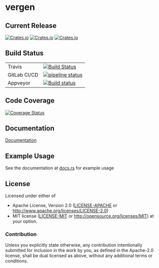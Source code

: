 # vergen
## Current Release
[![Crates.io](https://img.shields.io/crates/v/vergen.svg)](https://crates.io/crates/vergen)
[![Crates.io](https://img.shields.io/crates/l/vergen.svg)](https://crates.io/crates/vergen)
[![Crates.io](https://img.shields.io/crates/d/vergen.svg)](https://crates.io/crates/vergen)

## Build Status
|              |                                                                                   |
---------------|-----------------------------------------------------------------------------------|
| Travis       | [![Build Status](https://travis-ci.org/rustyhorde/vergen.svg?branch=master)](https://travis-ci.org/rustyhorde/vergen)|
| GitLab CI/CD | [![pipeline status](https://gitlab.com/rustyhorde/vergen/badges/master/pipeline.svg)](https://gitlab.com/rustyhorde/vergen/commits/master)|
| Appveyor     | [![Build status](https://ci.appveyor.com/api/projects/status/fjliwvxqayyecl1j?svg=true)](https://ci.appveyor.com/project/CraZySacX/vergen)|

## Code Coverage
[![Coverage Status](https://coveralls.io/repos/github/rustyhorde/vergen/badge.svg?branch=master)](https://coveralls.io/github/rustyhorde/vergen?branch=master)

## Documentation
[Documentation](https://docs.rs/vergen)

## Example Usage
See the documentation at [docs.rs](https://docs.rs/vergen/3.2.0/vergen/#cargo-key-build-script-output) for example usage

## License

Licensed under either of
 * Apache License, Version 2.0 ([LICENSE-APACHE](LICENSE-APACHE) or http://www.apache.org/licenses/LICENSE-2.0)
 * MIT license ([LICENSE-MIT](LICENSE-MIT) or http://opensource.org/licenses/MIT)
at your option.

### Contribution

Unless you explicitly state otherwise, any contribution intentionally submitted
for inclusion in the work by you, as defined in the Apache-2.0 license, shall be dual licensed as above, without any
additional terms or conditions.
